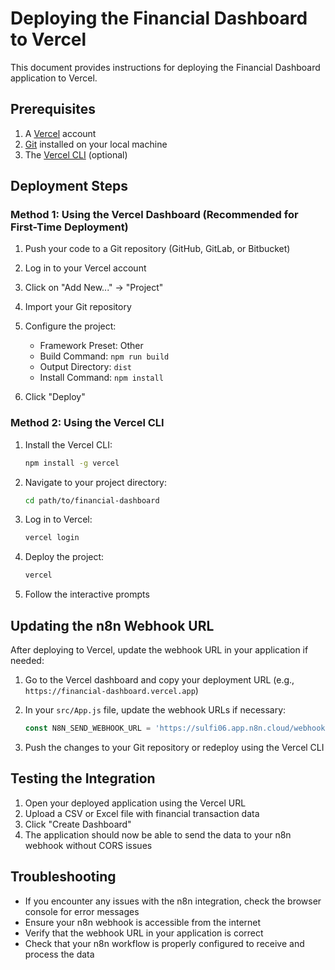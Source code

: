 # Deploying the Financial Dashboard to Vercel

This document provides instructions for deploying the Financial Dashboard application to Vercel.

## Prerequisites

1. A [Vercel](https://vercel.com/) account
2. [Git](https://git-scm.com/) installed on your local machine
3. The [Vercel CLI](https://vercel.com/docs/cli) (optional)

## Deployment Steps

### Method 1: Using the Vercel Dashboard (Recommended for First-Time Deployment)

1. Push your code to a Git repository (GitHub, GitLab, or Bitbucket)

2. Log in to your Vercel account

3. Click on "Add New..." → "Project"

4. Import your Git repository

5. Configure the project:
   - Framework Preset: Other
   - Build Command: `npm run build`
   - Output Directory: `dist`
   - Install Command: `npm install`

6. Click "Deploy"

### Method 2: Using the Vercel CLI

1. Install the Vercel CLI:
   ```bash
   npm install -g vercel
   ```

2. Navigate to your project directory:
   ```bash
   cd path/to/financial-dashboard
   ```

3. Log in to Vercel:
   ```bash
   vercel login
   ```

4. Deploy the project:
   ```bash
   vercel
   ```

5. Follow the interactive prompts

## Updating the n8n Webhook URL

After deploying to Vercel, update the webhook URL in your application if needed:

1. Go to the Vercel dashboard and copy your deployment URL (e.g., `https://financial-dashboard.vercel.app`)

2. In your `src/App.js` file, update the webhook URLs if necessary:
   ```javascript
   const N8N_SEND_WEBHOOK_URL = 'https://sulfi06.app.n8n.cloud/webhook-test/92e64812-3aab-478a-9c66-466f54d5cd2d';
   ```

3. Push the changes to your Git repository or redeploy using the Vercel CLI

## Testing the Integration

1. Open your deployed application using the Vercel URL
2. Upload a CSV or Excel file with financial transaction data
3. Click "Create Dashboard"
4. The application should now be able to send the data to your n8n webhook without CORS issues

## Troubleshooting

- If you encounter any issues with the n8n integration, check the browser console for error messages
- Ensure your n8n webhook is accessible from the internet
- Verify that the webhook URL in your application is correct
- Check that your n8n workflow is properly configured to receive and process the data 